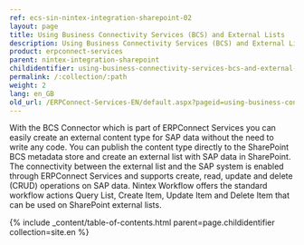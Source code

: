 ```yaml
---
ref: ecs-sin-nintex-integration-sharepoint-02
layout: page
title: Using Business Connectivity Services (BCS) and External Lists
description: Using Business Connectivity Services (BCS) and External Lists
product: erpconnect-services
parent: nintex-integration-sharepoint
childidentifier: using-business-connectivity-services-bcs-and-external-lists
permalink: /:collection/:path
weight: 2
lang: en_GB
old_url: /ERPConnect-Services-EN/default.aspx?pageid=using-business-connectivity-services-bcs-and-external-lists
---
```


With the BCS Connector which is part of ERPConnect Services you can easily create an external content type for SAP data without the need to write any code. You can publish the content type directly to the SharePoint BCS metadata store and create an external list with SAP data in SharePoint. The connectivity between the external list and the SAP system is enabled through ERPConnect Services and supports create, read, update and delete (CRUD) operations on SAP data.
Nintex Workflow offers the standard workflow actions Query List, Create Item, Update Item and Delete Item that can be used on SharePoint external lists.

{% include _content/table-of-contents.html parent=page.childidentifier collection=site.en %}